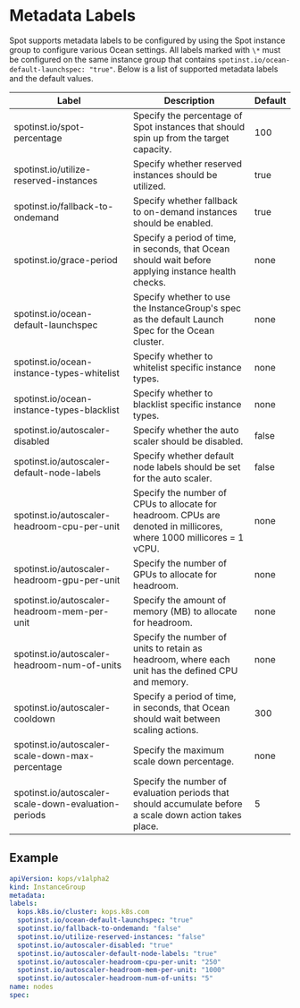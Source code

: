 # Metadata Labels

Spot supports metadata labels to be configured by using the Spot instance group to configure various Ocean settings. All labels marked with `\*` must be configured on the same instance group that contains `spotinst.io/ocean-default-launchspec: "true"`. Below is a list of supported metadata labels and the default values.

| Label | Description | Default |
| --- | --- | --- |
| spotinst.io/spot-percentage | Specify the percentage of Spot instances that should spin up from the target capacity. | 100     |
| spotinst.io/utilize-reserved-instances | Specify whether reserved instances should be utilized. | true    |
| spotinst.io/fallback-to-ondemand | Specify whether fallback to on-demand instances should be enabled. | true    |
| spotinst.io/grace-period | Specify a period of time, in seconds, that Ocean should wait before applying instance health checks. | none    |
| spotinst.io/ocean-default-launchspec | Specify whether to use the InstanceGroup's spec as the default Launch Spec for the Ocean cluster. | none    |
| spotinst.io/ocean-instance-types-whitelist | Specify whether to whitelist specific instance types. | none    |
| spotinst.io/ocean-instance-types-blacklist | Specify whether to blacklist specific instance types. | none    |
| spotinst.io/autoscaler-disabled | Specify whether the auto scaler should be disabled. | false   |
| spotinst.io/autoscaler-default-node-labels | Specify whether default node labels should be set for the auto scaler. | false  |
| spotinst.io/autoscaler-headroom-cpu-per-unit | Specify the number of CPUs to allocate for headroom. CPUs are denoted in millicores, where 1000 millicores = 1 vCPU. | none    |
| spotinst.io/autoscaler-headroom-gpu-per-unit | Specify the number of GPUs to allocate for headroom.  | none    |
| spotinst.io/autoscaler-headroom-mem-per-unit | Specify the amount of memory (MB) to allocate for headroom. | none    |
| spotinst.io/autoscaler-headroom-num-of-units | Specify the number of units to retain as headroom, where each unit has the defined CPU and memory. | none    |
| spotinst.io/autoscaler-cooldown | Specify a period of time, in seconds, that Ocean should wait between scaling actions.  | 300 |
| spotinst.io/autoscaler-scale-down-max-percentage | Specify the maximum scale down percentage. | none    |
| spotinst.io/autoscaler-scale-down-evaluation-periods | Specify the number of evaluation periods that should accumulate before a scale down action takes place.              | 5       |

## Example

```yaml
apiVersion: kops/v1alpha2
kind: InstanceGroup
metadata:
labels:
  kops.k8s.io/cluster: kops.k8s.com
  spotinst.io/ocean-default-launchspec: "true"
  spotinst.io/fallback-to-ondemand: "false"
  spotinst.io/utilize-reserved-instances: "false"
  spotinst.io/autoscaler-disabled: "true"
  spotinst.io/autoscaler-default-node-labels: "true"
  spotinst.io/autoscaler-headroom-cpu-per-unit: "250"
  spotinst.io/autoscaler-headroom-mem-per-unit: "1000"
  spotinst.io/autoscaler-headroom-num-of-units: "5"
name: nodes
spec:
```
